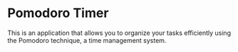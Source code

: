 # Pomodoro Timer

This is an application that allows you to organize your tasks efficiently using the Pomodoro technique, a time management system.